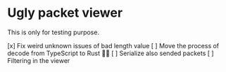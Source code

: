 # Ugly packet viewer

This is only for testing purpose.

[x] Fix weird unknown issues of bad length value
[ ] Move the process of decode from TypeScript to Rust 😮‍💨
[ ] Serialize also sended packets
[ ] Filtering in the viewer
